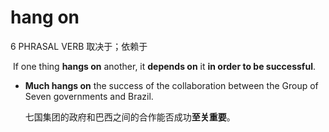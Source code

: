 # hang on

6 PHRASAL VERB 取决于；依赖于

​	If one thing **hangs on** another, it **depends on** it **in order to be successful**.

- **Much hangs on** the success of the collaboration between the Group of Seven governments and Brazil.

  七国集团的政府和巴西之间的合作能否成功**至关重要**。

